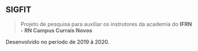 ## SIGFIT

>Projeto de pesquisa para auxiliar os instrutores da academia do **IFRN - RN
> Campus Currais Novos**


Desenvolvido no período de 2019 à 2020.